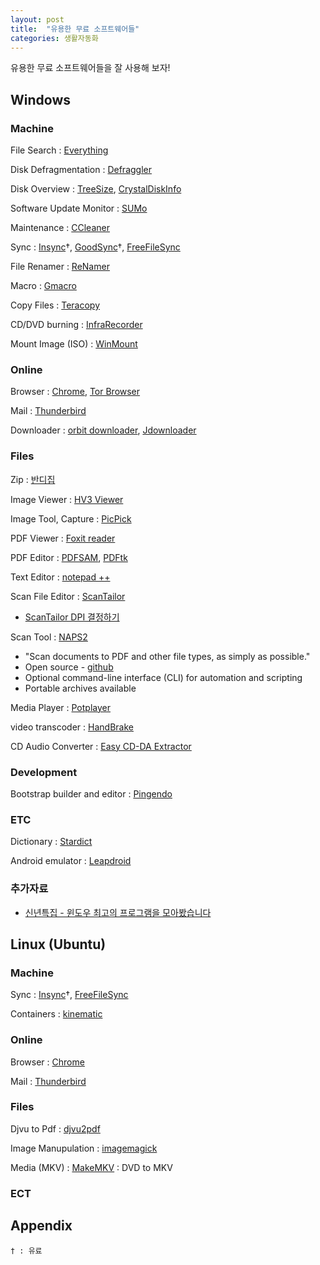 ```yaml
---
layout: post
title:  "유용한 무료 소프트웨어들"
categories: 생활자동화
---
```



유용한 무료 소프트웨어들을 잘 사용해 보자!


Windows 
---------

### Machine

File Search : [Everything](https://www.voidtools.com/ko-kr/)

Disk Defragmentation : [Defraggler](http://www.piriform.com/defraggler)

Disk Overview : [TreeSize](http://www.jam-software.com/treesize_free/), [CrystalDiskInfo](https://crystalmark.info/software/CrystalDiskInfo/index-e.html)

Software Update Monitor : [SUMo](https://www.kcsoftwares.com/?sumo)

Maintenance : [CCleaner](http://www.piriform.com/ccleaner)

Sync : [Insync](https://www.insynchq.com/)†, [GoodSync](https://www.goodsync.com/)†, [FreeFileSync](https://www.freefilesync.org/)

File Renamer : [ReNamer](https://www.den4b.com/products/renamer)

Macro : [Gmacro](http://gmacro.co.kr/macro/)

Copy Files : [Teracopy](http://www.codesector.com/teracopy)

CD/DVD burning : [InfraRecorder](http://infrarecorder.org/)

Mount Image (ISO) : [WinMount](http://www.winmount.com/)


### Online

Browser : [Chrome](https://www.google.com/chrome/browser/desktop/index.html), [Tor Browser](https://www.torproject.org/projects/torbrowser.html.en)

Mail : [Thunderbird](https://www.mozilla.org/en-US/thunderbird/)

Downloader : [orbit downloader](http://www.orbitdownloader.com/), [Jdownloader](http://jdownloader.org/)


### Files

Zip : [반디집](https://www.bandisoft.co.kr/bandizip/)

Image Viewer : [HV3 Viewer](https://kippler.com/multi/hv3v/)

Image Tool, Capture : [PicPick](http://ngwin.com/kr)

PDF Viewer : [Foxit reader](https://www.foxitsoftware.com/pdf-reader/)

PDF Editor : [PDFSAM](http://www.pdfsam.org/), [PDFtk](https://www.pdflabs.com/tools/pdftk-the-pdf-toolkit/)

Text Editor : [notepad ++](https://notepad-plus-plus.org/)

Scan File Editor : [ScanTailor](http://scantailor.org/)

* [ScanTailor DPI 결정하기](http://heunoni.tistory.com/entry/ScanTailor-DPI-%EA%B2%B0%EC%A0%95%ED%95%98%EA%B8%B0#.V3hhSIyRXxA)

Scan Tool : [NAPS2](https://www.naps2.com/)

* "Scan documents to PDF and other file types, as simply as possible."
* Open source - [github](https://github.com/cyanfish/naps2)
* Optional command-line interface (CLI) for automation and scripting
* Portable archives available

Media Player : [Potplayer ](https://potplayer.daum.net/)

video transcoder : [HandBrake](https://handbrake.fr/downloads.php)

CD Audio Converter : [Easy CD-DA Extractor](https://www.poikosoft.com/)



### Development

Bootstrap builder and editor : [Pingendo](https://pingendo.com/)


### ETC

Dictionary : [Stardict](http://www.stardict.org/)

Android emulator : [Leapdroid](http://www.leapdroid.com/)

### 추가자료

* [신년특집 - 윈도우 최고의 프로그램을 모아봤습니다](http://sergeswin.com/1059)



Linux (Ubuntu)
----------------


### Machine

Sync : [Insync](https://www.insynchq.com/)†, [FreeFileSync](https://www.freefilesync.org/)

Containers : [kinematic](https://kitematic.com/) 

### Online


Browser : [Chrome](https://www.google.com/chrome/browser/desktop/index.html)

Mail : [Thunderbird](https://www.mozilla.org/en-US/thunderbird/)


### Files

Djvu to Pdf : [djvu2pdf](http://0x2a.at/s/projects/djvu2pdf)

Image Manupulation : [imagemagick](https://www.imagemagick.org/script/index.php)

Media (MKV) : [MakeMKV](http://www.makemkv.com/download/) : DVD to MKV


### ECT  





Appendix 
----------

```
† : 유료
```